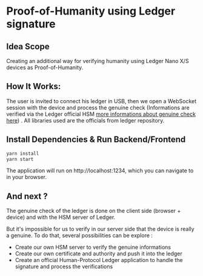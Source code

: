 # Proof-of-Humanity using Ledger signature

## Idea Scope

Creating an additional way for verifying humanity using Ledger Nano X/S devices as Proof-of-Humanity.

## How It Works:

The user is invited to connect his ledger in USB, then we open a WebSocket session with the device and process the genuine check (Informations are verified via the Ledger official HSM [more informations about genuine check here](https://support.ledger.com/hc/en-us/articles/4404382029329-Check-hardware-integrity?support=true)) . All libraries used are the officials from ledger repository.

## Install Dependencies & Run Backend/Frontend

```bash
yarn install
yarn start
```

The application will run on http://localhost:1234, which you can navigate to in your browser.

## And next ?

The genuine check of the ledger is done on the client side (browser + device) and with the HSM server of Ledger.

But it's impossible for us to verify in our server side that the device is really a genuine.
To do that, several possibilities can be explore :

- Create our own HSM server to verify the genuine informations
- Create our own certificate and authority and push it into the ledger
- Create an official Human-Protocol Ledger application to handle the signature and process the verifications
